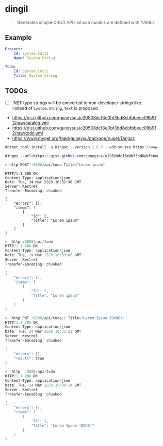 # dingil

> Generates simple CRUD APIs whose models are defined with YAMLs


## Example

```yaml
Project:
    Id: System.Int32
    Name: System.String

Todo:
    Id: System.Int32
    Title: System.String
```


## TODOs
- [ ] .NET type strings will be converted to non-developer strings like. Instead of `System.String`, `Text` is proposed.


- https://gist.github.com/guneysus/e20508dcf3e0bf3bd8ebfbbeec09b912/raw/catalog.yml
- https://gist.github.com/guneysus/e20508dcf3e0bf3bd8ebfbbeec09b912/raw/todo.yml
- https://www.myget.org/feed/guneysu/package/nuget/Dingoz

```powershell
dotnet tool install -g Dingoz --version 1.0.0 --add-source https://www.myget.org/F/guneysu/api/v3/index.json

dingoz --url=https://gist.github.com/guneysus/e20508dcf3e0bf3bd8ebfbbeec09b912/raw/todo.yml --in-memory
```

```powershell
> http POST :5000/api/todo Title="Lorem ipsum"
```

```
HTTP/1.1 200 OK
Content-Type: application/json
Date: Tue, 24 Mar 2020 10:32:38 GMT
Server: Kestrel
Transfer-Encoding: chunked

{
    "errors": [],
    "items": [
        {
            "Id": 2,
            "Title": "Lorem ipsum"
        }
    ]
}
```

```powershell
>  http :5000/api/todo
HTTP/1.1 200 OK
Content-Type: application/json
Date: Tue, 24 Mar 2020 10:33:08 GMT
Server: Kestrel
Transfer-Encoding: chunked

{
    "errors": [],
    "items": [
        {
            "Id": 2,
            "Title": "Lorem ipsum"
        }
    ]
}
```


```powershell
>  http PUT :5000/api/todo/1 Title="Lorem Ipsum (DONE)"
HTTP/1.1 200 OK
Content-Type: application/json
Date: Tue, 24 Mar 2020 10:35:22 GMT
Server: Kestrel
Transfer-Encoding: chunked

{
    "errors": [],
    "result": true
}
```

```powershell
>  http  :5000/api/todo
HTTP/1.1 200 OK
Content-Type: application/json
Date: Tue, 24 Mar 2020 10:36:14 GMT
Server: Kestrel
Transfer-Encoding: chunked

{
    "errors": [],
    "items": [
        {
            "Id": 1,
            "Title": "Lorem Ipsum (DONE)"
        }
    ]
}
```
